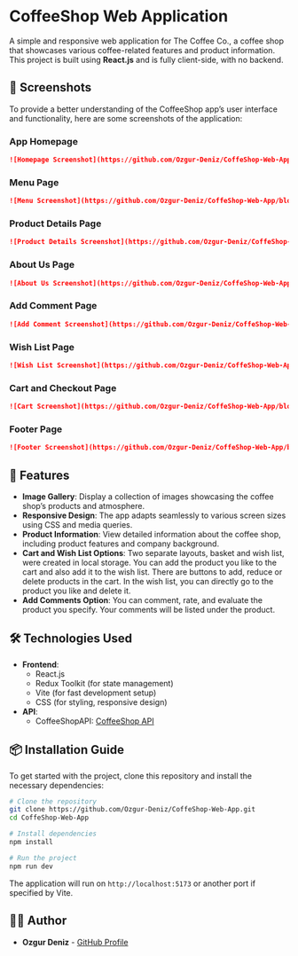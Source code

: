 # CoffeeShop Web Application

A simple and responsive web application for The Coffee Co., a coffee shop that showcases various coffee-related features and product information. This project is built using **React.js** and is fully client-side, with no backend.

## 📸 Screenshots

To provide a better understanding of the CoffeeShop app’s user interface and functionality, here are some screenshots of the application:

### App Homepage
```md
![Homepage Screenshot](https://github.com/Ozgur-Deniz/CoffeShop-Web-App/blob/main/public/assets/Home.png)
```

### Menu Page
```md
![Menu Screenshot](https://github.com/Ozgur-Deniz/CoffeShop-Web-App/blob/main/public/assets/Menu.png)
```

### Product Details Page
```md
![Product Details Screenshot](https://github.com/Ozgur-Deniz/CoffeShop-Web-App/blob/main/public/assets/ProductDetails.png)
```

### About Us Page
```md
![About Us Screenshot](https://github.com/Ozgur-Deniz/CoffeShop-Web-App/blob/main/public/assets/AboutUs.png)
```

### Add Comment Page
```md
![Add Comment Screenshot](https://github.com/Ozgur-Deniz/CoffeShop-Web-App/blob/main/public/assets/AddComment.png)
```

### Wish List Page
```md
![Wish List Screenshot](https://github.com/Ozgur-Deniz/CoffeShop-Web-App/blob/main/public/assets/WishList.png)
```

### Cart and Checkout Page
```md
![Cart Screenshot](https://github.com/Ozgur-Deniz/CoffeShop-Web-App/blob/main/public/assets/Basket.png)
```

### Footer Page
```md
![Footer Screenshot](https://github.com/Ozgur-Deniz/CoffeShop-Web-App/blob/main/public/assets/Footer.png)
```

## 🚀 Features
- **Image Gallery**: Display a collection of images showcasing the coffee shop’s products and atmosphere.
- **Responsive Design**: The app adapts seamlessly to various screen sizes using CSS and media queries.
- **Product Information**: View detailed information about the coffee shop, including product features and company background.
- **Cart and Wish List Options**: Two separate layouts, basket and wish list, were created in local storage. You can add the product you like to the cart and also add it to the wish list. There are buttons to add, reduce or delete products in the cart. In the wish list, you can directly go to the product you like and delete it.
- **Add Comments Option**: You can comment, rate, and evaluate the product you specify. Your comments will be listed under the product.

## 🛠️ Technologies Used
- **Frontend**:
  - React.js
  - Redux Toolkit (for state management)
  - Vite (for fast development setup)
  - CSS (for styling, responsive design)
- **API**:  
  - CoffeeShopAPI: [CoffeeShop API](https://coffee-shop-api-sandy.vercel.app/api/v1/products)

## 📦 Installation Guide

To get started with the project, clone this repository and install the necessary dependencies:

```bash
# Clone the repository
git clone https://github.com/Ozgur-Deniz/CoffeShop-Web-App.git
cd CoffeShop-Web-App

# Install dependencies
npm install

# Run the project
npm run dev
```

The application will run on `http://localhost:5173` or another port if specified by Vite.

## 👨‍💻 Author
- **Ozgur Deniz** - [GitHub Profile](https://github.com/Ozgur-Deniz)



